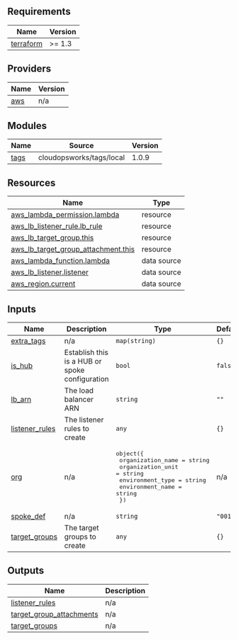 ## Requirements

| Name | Version |
|------|---------|
| <a name="requirement_terraform"></a> [terraform](#requirement\_terraform) | >= 1.3 |

## Providers

| Name | Version |
|------|---------|
| <a name="provider_aws"></a> [aws](#provider\_aws) | n/a |

## Modules

| Name | Source | Version |
|------|--------|---------|
| <a name="module_tags"></a> [tags](#module\_tags) | cloudopsworks/tags/local | 1.0.9 |

## Resources

| Name | Type |
|------|------|
| [aws_lambda_permission.lambda](https://registry.terraform.io/providers/hashicorp/aws/latest/docs/resources/lambda_permission) | resource |
| [aws_lb_listener_rule.lb_rule](https://registry.terraform.io/providers/hashicorp/aws/latest/docs/resources/lb_listener_rule) | resource |
| [aws_lb_target_group.this](https://registry.terraform.io/providers/hashicorp/aws/latest/docs/resources/lb_target_group) | resource |
| [aws_lb_target_group_attachment.this](https://registry.terraform.io/providers/hashicorp/aws/latest/docs/resources/lb_target_group_attachment) | resource |
| [aws_lambda_function.lambda](https://registry.terraform.io/providers/hashicorp/aws/latest/docs/data-sources/lambda_function) | data source |
| [aws_lb_listener.listener](https://registry.terraform.io/providers/hashicorp/aws/latest/docs/data-sources/lb_listener) | data source |
| [aws_region.current](https://registry.terraform.io/providers/hashicorp/aws/latest/docs/data-sources/region) | data source |

## Inputs

| Name | Description | Type | Default | Required |
|------|-------------|------|---------|:--------:|
| <a name="input_extra_tags"></a> [extra\_tags](#input\_extra\_tags) | n/a | `map(string)` | `{}` | no |
| <a name="input_is_hub"></a> [is\_hub](#input\_is\_hub) | Establish this is a HUB or spoke configuration | `bool` | `false` | no |
| <a name="input_lb_arn"></a> [lb\_arn](#input\_lb\_arn) | The load balancer ARN | `string` | `""` | no |
| <a name="input_listener_rules"></a> [listener\_rules](#input\_listener\_rules) | The listener rules to create | `any` | `{}` | no |
| <a name="input_org"></a> [org](#input\_org) | n/a | <pre>object({<br/>    organization_name = string<br/>    organization_unit = string<br/>    environment_type  = string<br/>    environment_name  = string<br/>  })</pre> | n/a | yes |
| <a name="input_spoke_def"></a> [spoke\_def](#input\_spoke\_def) | n/a | `string` | `"001"` | no |
| <a name="input_target_groups"></a> [target\_groups](#input\_target\_groups) | The target groups to create | `any` | `{}` | no |

## Outputs

| Name | Description |
|------|-------------|
| <a name="output_listener_rules"></a> [listener\_rules](#output\_listener\_rules) | n/a |
| <a name="output_target_group_attachments"></a> [target\_group\_attachments](#output\_target\_group\_attachments) | n/a |
| <a name="output_target_groups"></a> [target\_groups](#output\_target\_groups) | n/a |
